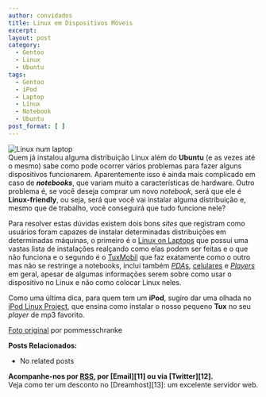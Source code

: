 ```yaml
---
author: convidados
title: Linux em Dispositivos Móveis
excerpt:
layout: post
category:
  - Gentoo
  - Linux
  - Ubuntu
tags:
  - Gentoo
  - iPod
  - Laptop
  - Linux
  - Notebook
  - Ubuntu
post_format: [ ]
---
```

![Linux num laptop][1]  
Quem já instalou alguma distribuição Linux além do **Ubuntu** (e as vezes até o mesmo) sabe como pode ocorrer vários problemas para fazer alguns dispositivos funcionarem. Aparentemente isso é ainda mais complicado em caso de ***notebooks***, que variam muito a características de hardware. Outro problema é, se você deseja comprar um novo *notebook*, será que ele é **Linux-friendly**, ou seja, será que você vai instalar alguma distribuição e, mesmo que de trabalho, você conseguirá que tudo funcione nele? 



Para resolver estas dúvidas existem dois bons *sites* que registram como usuários foram capazes de instalar determinadas distribuições em determinadas máquinas, o primeiro é o [Linux on Laptops][2] que possui uma vastas lista de instalações realçando como elas podem ser feitas e o que não funciona e o segundo é o [TuxMobil][3] que faz exatamente como o outro mas não se restringe a notebooks, inclui também [*PDA*s][4], [celulares][5] e [*Players*][6] em geral, apesar de algumas informações serem sobre como usar o dispositivo no Linux e não como colocar Linux neles. 

Como uma última dica, para quem tem um **iPod**, sugiro dar uma olhada no [iPod Linux Project][7], que ensina como instalar o nosso pequeno **Tux** no seu *player* de mp3 favorito. 

[Foto original][8] por pommesschranke 

**Posts Relacionados:** 
*   No related posts









**Acompanhe-nos por [ RSS][10], por [Email][11] ou via [Twitter][12].**  
Veja como ter um desconto no [Dreamhost][13]: um excelente servidor web.

 [1]: http://vidageek.net/wp-content/uploads/2008/02/linux-em-laptop.jpg
 [2]: http://www.linux-on-laptops.com/
 [3]: http://tuxmobil.org/
 [4]: http://tuxmobil.org/pda_linux.html
 [5]: http://tuxmobil.org/phones_linux.html
 [6]: http://tuxmobil.org/portable_players.html
 [7]: http://ipodlinux.org/Main_Page
 [8]: http://flickr.com/photos/pommesschranke/179007539/
 [9]: https://twitter.com/share
 [10]: http://feeds.feedburner.com/VidaGeek



